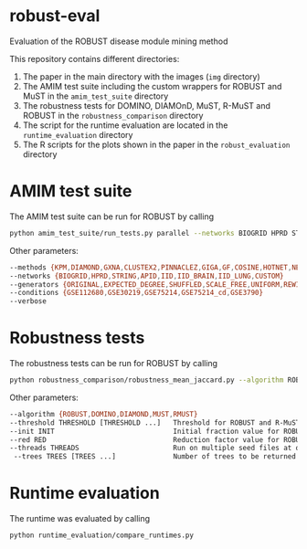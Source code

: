# robust-eval
Evaluation of the ROBUST disease module mining method

This repository contains different directories: 

1. The paper in the main directory with the images (`img` directory)
2. The AMIM test suite including the custom wrappers for ROBUST and MuST in the `amim_test_suite` directory
3. The robustness tests for DOMINO, DIAMOnD, MuST, R-MuST and ROBUST in the `robustness_comparison` directory
4. The script for the runtime evaluation are located in the `runtime_evaluation` directory
5. The R scripts for the plots shown in the paper in the `robust_evaluation` directory

# AMIM test suite
The AMIM test suite can be run for ROBUST by calling
```bash
python amim_test_suite/run_tests.py parallel --networks BIOGRID HPRD STRING APID IID_BRAIN IID_LUNG --generators ORIGINAL REWIRED EXPECTED_DEGREE SHUFFLED SCALE_FREE UNIFORM --method ROBUST --verbose
```
Other parameters:
```bash
--methods {KPM,DIAMOND,GXNA,CLUSTEX2,PINNACLEZ,GIGA,GF,COSINE,HOTNET,NETCORE,CUSTOM,DOMINO,ROBUST,MUST}
--networks {BIOGRID,HPRD,STRING,APID,IID,IID_BRAIN,IID_LUNG,CUSTOM}
--generators {ORIGINAL,EXPECTED_DEGREE,SHUFFLED,SCALE_FREE,UNIFORM,REWIRED}
--conditions {GSE112680,GSE30219,GSE75214,GSE75214_cd,GSE3790}
--verbose
```
# Robustness tests
The robustness tests can be run for ROBUST by calling
```bash
python robustness_comparison/robustness_mean_jaccard.py --algorithm ROBUST --threshold 0.1 --init 0.25 --red 0.9 --threads 32 --trees 30
```
Other parameters:
```bash
--algorithm {ROBUST,DOMINO,DIAMOND,MUST,RMUST}
--threshold THRESHOLD [THRESHOLD ...]   Threshold for ROBUST and R-MuST, default: 0.1-0.9 in 0.1 steps
--init INIT                             Initial fraction value for ROBUST, default: 0.25
--red RED                               Reduction factor value for ROBUST, default: 0.9
--threads THREADS                       Run on multiple seed files at once with x threads   
 --trees TREES [TREES ...]              Number of trees to be returned.                      
```

# Runtime evaluation 
The runtime was evaluated by calling
```bash
python runtime_evaluation/compare_runtimes.py
```